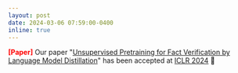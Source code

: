 ```yaml
---
layout: post
date: 2024-03-06 07:59:00-0400
inline: true
---
```


<strong><span style="color:red">[Paper]</span></strong> Our paper "[Unsupervised Pretraining for Fact Verification by Language Model Distillation](https://arxiv.org/abs/2309.16540)" has been accepted at [ICLR 2024](https://iclr.cc/Conferences/2024) 🎉